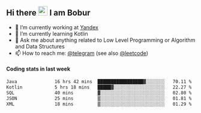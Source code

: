 ## Hi there <img src="https://media.giphy.com/media/hvRJCLFzcasrR4ia7z/giphy.gif" width="25px" height="25px"> I am Bobur

- 💼 I’m currently working at [Yandex](https://yandex.ru/)
- 🌱 I’m currently learning Kotlin
- 💬 Ask me about anything related to Low Level Programming or Algorithm and Data Structures
- 📫 How to reach me: [@telegram](https://t.me/octoant) (see also [@leetcode](https://leetcode.com/octoant/))    

#### Coding stats in last week

<!--START_SECTION:waka-->

```txt
Java              16 hrs 42 mins  █████████████████▓░░░░░░░   70.11 %
Kotlin            5 hrs 18 mins   █████▓░░░░░░░░░░░░░░░░░░░   22.27 %
SQL               40 mins         ▓░░░░░░░░░░░░░░░░░░░░░░░░   02.80 %
JSON              25 mins         ▒░░░░░░░░░░░░░░░░░░░░░░░░   01.81 %
XML               18 mins         ▒░░░░░░░░░░░░░░░░░░░░░░░░   01.29 %
```

<!--END_SECTION:waka-->
